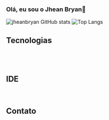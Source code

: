 ### Olá, eu sou o Jhean Bryan👋
![jheanbryan GitHub stats](https://github-readme-stats.vercel.app/api?username=jheanbryan&show_icons=true&theme=radical)
![Top Langs](https://github-readme-stats.vercel.app/api/top-langs/?username=jheanbryan&hide_progress=false)


## Tecnologias
<div stye="display: inline-block">
  <img align=""center alt="" src="https://img.shields.io/badge/HTML5-E34F26?style=for-the-badge&logo=html5&logoColor=white">
  <img align=""center alt="" src=" 	https://img.shields.io/badge/CSS3-1572B6?style=for-the-badge&logo=css3&logoColor=white">
  <img align=""center alt="" src="https://img.shields.io/badge/JavaScript-323330?style=for-the-badge&logo=javascript&logoColor=F7DF1E">
  <img align=""center alt="" src="https://img.shields.io/badge/Python-3776AB?style=for-the-badge&logo=python&logoColor=white">
  <img align=""center alt="" src=" 	https://img.shields.io/badge/Node.js-43853D?style=for-the-badge&logo=node.js&logoColor=white">
  <img align=""center alt="" src="https://img.shields.io/badge/React_Native-20232A?style=for-the-badge&logo=react&logoColor=61DAFB">
  <img align=""center alt="" src="https://img.shields.io/badge/Node.js-43853D?style=for-the-badge&logo=node.js&logoColor=white">
</div>
<br/>

## IDE
<div>
  <img align=""center alt="" src="https://img.shields.io/badge/Visual_Studio_Code-0078D4?style=for-the-badge&logo=visual%20studio%20code&logoColor=white">
</div>
<br/>

## Contato
<div>
    <img align=""center alt="" src="https://img.shields.io/badge/Gmail-D14836?style=for-the-badge&logo=gmail&logoColor=white">
    <img align=""center alt="" src="https://img.shields.io/badge/LinkedIn-0077B5?style=for-the-badge&logo=linkedin&logoColor=white">
</div>
<!--
**jheanbryan/jheanbryan** is a ✨ _special_ ✨ repository because its `README.md` (this file) appears on your GitHub profile.

Here are some ideas to get you started:

- 🔭 I’m currently working on ...
- 🌱 I’m currently learning ...
- 👯 I’m looking to collaborate on ...
- 🤔 I’m looking for help with ...
- 💬 Ask me about ...
- 📫 How to reach me: ...
- 😄 Pronouns: ...
- ⚡ Fun fact: ...
-->
